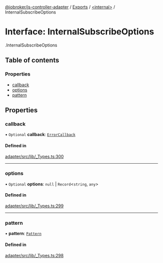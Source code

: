 [@iobroker/js-controller-adapter](../README.md) / [Exports](../modules.md) / [<internal\>](../modules/internal_.md) / InternalSubscribeOptions

# Interface: InternalSubscribeOptions

[<internal>](../modules/internal_.md).InternalSubscribeOptions

## Table of contents

### Properties

- [callback](internal_.InternalSubscribeOptions.md#callback)
- [options](internal_.InternalSubscribeOptions.md#options)
- [pattern](internal_.InternalSubscribeOptions.md#pattern)

## Properties

### callback

• `Optional` **callback**: [`ErrorCallback`](../modules/internal_.md#errorcallback)

#### Defined in

[adapter/src/lib/_Types.ts:300](https://github.com/ioBroker/ioBroker.js-controller/blob/610f351b/packages/adapter/src/lib/_Types.ts#L300)

___

### options

• `Optional` **options**: ``null`` \| `Record`<`string`, `any`\>

#### Defined in

[adapter/src/lib/_Types.ts:299](https://github.com/ioBroker/ioBroker.js-controller/blob/610f351b/packages/adapter/src/lib/_Types.ts#L299)

___

### pattern

• **pattern**: [`Pattern`](../modules/internal_.md#pattern)

#### Defined in

[adapter/src/lib/_Types.ts:298](https://github.com/ioBroker/ioBroker.js-controller/blob/610f351b/packages/adapter/src/lib/_Types.ts#L298)
